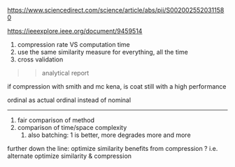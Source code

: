 https://www.sciencedirect.com/science/article/abs/pii/S0020025520311580

https://ieeexplore.ieee.org/document/9459514


1. compression rate VS computation time
0. use the same similarity measure for everything, all the time
2. cross validation


>> analytical report

if compression with smith and mc kena, is coat still with a high performance


ordinal as actual ordinal instead of nominal

-----

1. fair comparison of method
2. comparison of time/space complexity
   1. also batching: 1 is better, more degrades more and more

further down the line:
optimize similarity benefits from compression ? i.e. alternate optimize similarity & compression

